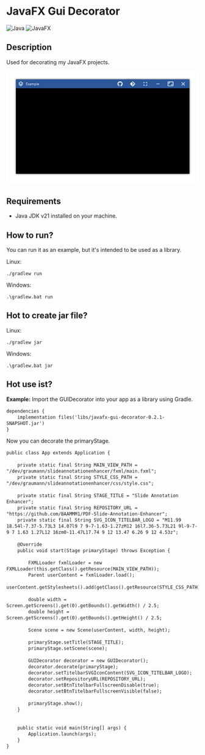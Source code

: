 # JavaFX Gui Decorator
![Java](https://img.shields.io/badge/Java-ED8B00?style=for-the-badge&logo=openjdk&logoColor=white) ![JavaFX](https://img.shields.io/badge/javafx-%23FF0000.svg?style=for-the-badge&logo=javafx&logoColor=white)

## Description
Used for decorating my JavaFX projects.

![](https://github.com/BAAMMM1/JavaFX-Gui-Decorator/blob/9e1551850ef61178f55a8c508c673cc1c5a07392/images/teaser.png)

## Requirements
- Java JDK v21 installed on your machine.

## How to run?
You can run it as an example, but it's intended to be used as a library.

Linux:
```
./gradlew run
```

Windows:
```
.\gradlew.bat run
```

## Hot to create jar file?
Linux:
```
./gradlew jar
```

Windows:
```
.\gradlew.bat jar
```

## Hot use ist?
**Example:**
Import the GUIDecorator into your app as a library using Gradle.

```
dependencies {
    implementation files('libs/javafx-gui-decorator-0.2.1-SNAPSHOT.jar')
}
```

Now you can decorate the primaryStage.

```
public class App extends Application {

    private static final String MAIN_VIEW_PATH = "/dev/graumann/slideannotationenhancer/fxml/main.fxml";
    private static final String STYLE_CSS_PATH = "/dev/graumann/slideannotationenhancer/css/style.css";

    private static final String STAGE_TITLE = "Slide Annotation Enhancer";        
    private static final String REPOSITORY_URL = "https://github.com/BAAMMM1/PDF-Slide-Annotation-Enhancer";
    private static final String SVG_ICON_TITELBAR_LOGO = "M11.99 18.54l-7.37-5.73L3 14.07l9 7 9-7-1.63-1.27zM12 16l7.36-5.73L21 9l-9-7-9 7 1.63 1.27L12 16zm0-11.47L17.74 9 12 13.47 6.26 9 12 4.53z";

    @Override
    public void start(Stage primaryStage) throws Exception {

        FXMLLoader fxmlLoader = new FXMLLoader(this.getClass().getResource(MAIN_VIEW_PATH));
        Parent userContent = fxmlLoader.load();
        userContent.getStylesheets().add(getClass().getResource(STYLE_CSS_PATH).toExternalForm());

        double width = Screen.getScreens().get(0).getBounds().getWidth() / 2.5;
        double height = Screen.getScreens().get(0).getBounds().getHeight() / 2.5;

        Scene scene = new Scene(userContent, width, height);

        primaryStage.setTitle(STAGE_TITLE);
        primaryStage.setScene(scene);
        
        GUIDecorator decorator = new GUIDecorator();
        decorator.decorate(primaryStage);
        decorator.setTitelbarSVGIconContent(SVG_ICON_TITELBAR_LOGO);
        decorator.setRepositoryURL(REPOSITORY_URL);
        decorator.setBtnTitelbarFullscreenDisable(true);
        decorator.setBtnTitelbarFullscreenVisible(false);        

        primaryStage.show();
    }


    public static void main(String[] args) {
        Application.launch(args);
    }
}
```

